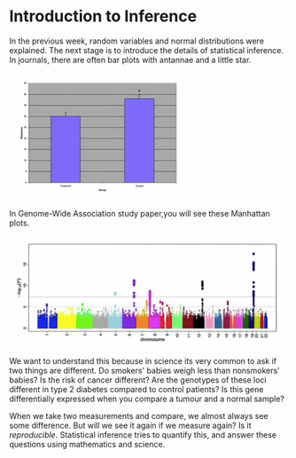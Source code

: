 Introduction to Inference
================

In the previous week, random variables and normal distributions were explained. The next stage is to introduce the details of statistical inference. In journals, there are often bar plots with antannae and a little star.

![Like this](plot_1.png)

In Genome-Wide Association study paper,you will see these Manhattan plots.

![What do the p-values mean?](plot_2.png)

We want to understand this because in science its very common to ask if two things are different. Do smokers' babies weigh less than nonsmokers' babies? Is the risk of cancer different? Are the genotypes of these loci different in type 2 diabetes compared to control patients? Is this gene differentially expressed when you compare a tumour and a normal sample?

When we take two measurements and compare, we almost always see some difference. But will we see it again if we measure again? Is it *reproducible*. Statistical inference tries to quantify this, and answer these questions using mathematics and science.
